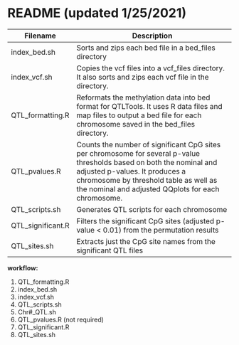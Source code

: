 # README (updated 1/25/2021)

| **Filename**		| **Description** |
|-----------------------|------------|
| index_bed.sh		| Sorts and zips each bed file in a bed_files directory |
| index_vcf.sh		| Copies the vcf files into a vcf_files directory. It also sorts and zips each vcf file in the directory. |
| QTL_formatting.R	| Reformats the methylation data into bed format for QTLTools. It uses R data files and map files to output a bed file for each chromosome saved in the bed_files directory. |
| QTL_pvalues.R		| Counts the number of significant CpG sites per chromosome for several p-value thresholds based on both the nominal and adjusted p-values. It produces a chromosome by threshold table as well as the nominal and adjusted QQplots for each chromosome. |
| QTL_scripts.sh	| Generates QTL scripts for each chromosome |
| QTL_significant.R	| Filters the significant CpG sites (adjusted p-value < 0.01) from the permutation results |	   	
| QTL_sites.sh		| Extracts just the CpG site names from the significant QTL files |

**workflow:**
1) QTL_formatting.R
2) index_bed.sh
3) index_vcf.sh
4) QTL_scripts.sh
5) Chr#_QTL.sh 
6) QTL_pvalues.R (not required)
7) QTL_significant.R
8) QTL_sites.sh